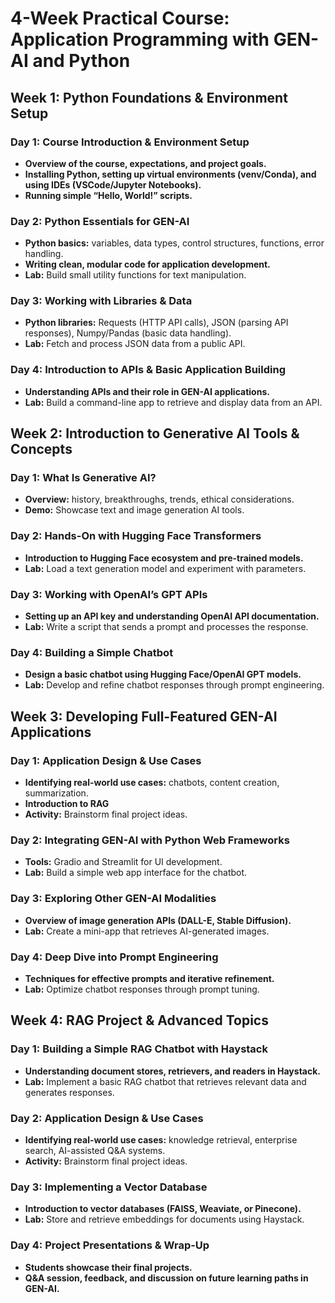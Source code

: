# 4-Week Practical Course: Application Programming with GEN-AI and Python

## Week 1: Python Foundations & Environment Setup

### Day 1: Course Introduction & Environment Setup
- **Overview of the course, expectations, and project goals.**
- **Installing Python, setting up virtual environments (venv/Conda), and using IDEs (VSCode/Jupyter Notebooks).**
- **Running simple “Hello, World!” scripts.**

### Day 2: Python Essentials for GEN-AI
- **Python basics:** variables, data types, control structures, functions, error handling.
- **Writing clean, modular code for application development.**
- **Lab:** Build small utility functions for text manipulation.

### Day 3: Working with Libraries & Data
- **Python libraries:** Requests (HTTP API calls), JSON (parsing API responses), Numpy/Pandas (basic data handling).
- **Lab:** Fetch and process JSON data from a public API.

### Day 4: Introduction to APIs & Basic Application Building
- **Understanding APIs and their role in GEN-AI applications.**
- **Lab:** Build a command-line app to retrieve and display data from an API.

## Week 2: Introduction to Generative AI Tools & Concepts

### Day 1: What Is Generative AI?
- **Overview:** history, breakthroughs, trends, ethical considerations.
- **Demo:** Showcase text and image generation AI tools.

### Day 2: Hands-On with Hugging Face Transformers
- **Introduction to Hugging Face ecosystem and pre-trained models.**
- **Lab:** Load a text generation model and experiment with parameters.

### Day 3: Working with OpenAI’s GPT APIs
- **Setting up an API key and understanding OpenAI API documentation.**
- **Lab:** Write a script that sends a prompt and processes the response.

### Day 4: Building a Simple Chatbot
- **Design a basic chatbot using Hugging Face/OpenAI GPT models.**
- **Lab:** Develop and refine chatbot responses through prompt engineering.

## Week 3: Developing Full-Featured GEN-AI Applications

### Day 1: Application Design & Use Cases
- **Identifying real-world use cases:** chatbots, content creation, summarization.
- **Introduction to RAG**
- **Activity:** Brainstorm final project ideas.

### Day 2: Integrating GEN-AI with Python Web Frameworks
- **Tools:** Gradio and Streamlit for UI development.
- **Lab:** Build a simple web app interface for the chatbot.

### Day 3: Exploring Other GEN-AI Modalities
- **Overview of image generation APIs (DALL-E, Stable Diffusion).**
- **Lab:** Create a mini-app that retrieves AI-generated images.

### Day 4: Deep Dive into Prompt Engineering
- **Techniques for effective prompts and iterative refinement.**
- **Lab:** Optimize chatbot responses through prompt tuning.

## Week 4: RAG Project & Advanced Topics

### Day 1: Building a Simple RAG Chatbot with Haystack
- **Understanding document stores, retrievers, and readers in Haystack.**
- **Lab:** Implement a basic RAG chatbot that retrieves relevant data and generates responses.

### Day 2: Application Design & Use Cases
- **Identifying real-world use cases:** knowledge retrieval, enterprise search, AI-assisted Q&A systems.
- **Activity:** Brainstorm final project ideas.

### Day 3: Implementing a Vector Database
- **Introduction to vector databases (FAISS, Weaviate, or Pinecone).**
- **Lab:** Store and retrieve embeddings for documents using Haystack.

### Day 4: Project Presentations & Wrap-Up
- **Students showcase their final projects.**
- **Q&A session, feedback, and discussion on future learning paths in GEN-AI.**
